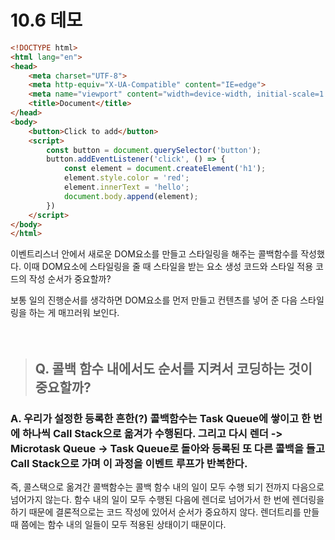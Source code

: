 # 10.6 데모 
```html
<!DOCTYPE html>
<html lang="en">
<head>
    <meta charset="UTF-8">
    <meta http-equiv="X-UA-Compatible" content="IE=edge">
    <meta name="viewport" content="width=device-width, initial-scale=1.0">
    <title>Document</title>
</head>
<body>
    <button>Click to add</button>
    <script>
        const button = document.querySelector('button');
        button.addEventListener('click', () => {
            const element = document.createElement('h1');
            element.style.color = 'red';
            element.innerText = 'hello';
            document.body.append(element);
        })
    </script>
</body>
</html>
````
이벤트리스너 안에서 새로운 DOM요소를 만들고 스타일링을 해주는 콜백함수를 작성했다.
이때 DOM요소에 스타일링을 줄 때 스타일을 받는 요소 생성 코드와 스타일 적용 코드의 작성 순서가 중요할까?

보통 일의 진행순서를 생각하면 DOM요소를 먼저 만들고 컨텐츠를 넣어 준 다음 스타일링을 하는 게 매끄러워 보인다. 
<br>
<br>
<br>
> ## Q. 콜백 함수 내에서도 순서를 지켜서 코딩하는 것이 중요할까?
### A. 우리가 설정한 등록한 흔한(?) 콜백함수는 Task Queue에 쌓이고 한 번에 하나씩 Call Stack으로 옮겨가 수행된다. 그리고 다시 렌더 -> Microtask Queue -> Task Queue로 돌아와 등록된 또 다른 콜백을 들고 Call Stack으로 가며 이 과정을 이벤트 루프가 반복한다. 

즉, 콜스택으로 옮겨간 콜백함수는 콜백 함수 내의 일이 모두 수행 되기 전까지 다음으로 넘어가지 않는다. 함수 내의 일이 모두 수행된 다음에 렌더로 넘어가서 한 번에 렌더링을 하기 때문에 결론적으로는 코드 작성에 있어서 순서가 중요하지 않다. 렌더트리를 만들 때 쯤에는 함수 내의 일들이 모두 적용된 상태이기 때문이다.





